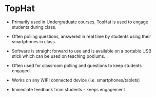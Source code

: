 # TopHat

  * Primarily used in Undergraduate courses, TopHat is used to engage students during class.
  * Often polling questions, answered in real time by students using their smartphones in class.
  * Software is straight forward to use and is available on a portable USB stick which can be used on teaching podiums.
  * Often used for classroom polling and questions to keep students engaged.

  * Works on any WIFI connected device (i.e. smartphones/tablets)
  * Immediate feedback from students - keeps engagement
